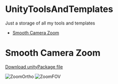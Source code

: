 # UnityToolsAndTemplates
Just a storage of all my tools and templates

- [Smooth Camera Zoom](#smooth-camera-zoom)

# Smooth Camera Zoom
[Download unityPackage file](https://github.com/vavilichev/UnityToolsAndTemplates/raw/refs/heads/main/Assets/SmoothCameraZoom/SmoothCameraZoomTemplate.unitypackage)

![ZoomOrtho](https://github.com/user-attachments/assets/84e01848-9def-443e-8751-c9a3851f53ec)
![ZoomFOV](https://github.com/user-attachments/assets/70c274f3-8a89-4ed5-93c7-0c5af8a83529)
